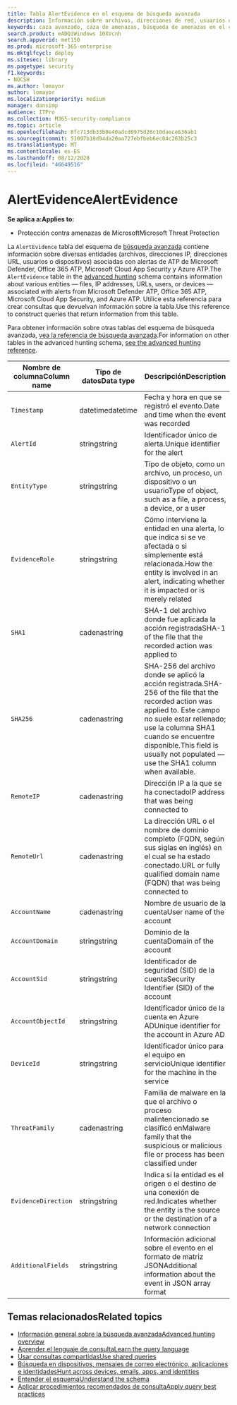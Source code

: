 ```yaml
---
title: Tabla AlertEvidence en el esquema de búsqueda avanzada
description: Información sobre archivos, direcciones de red, usuarios o dispositivos asociados con alertas generadas en la tabla AlertEvidence del esquema de búsqueda avanzada
keywords: caza avanzado, caza de amenazas, búsqueda de amenazas en el ciberespacio, protección contra amenazas de Microsoft, Microsoft 365, MTP, M365, búsqueda, consulta, telemetría, referencia de esquema, kusto, tabla, columna, tipo de datos, descripción, AlertInfo, alerta, entidades, evidencia, archivo, dirección IP, dispositivo, equipo, usuario, cuenta
search.product: eADQiWindows 10XVcnh
search.appverid: met150
ms.prod: microsoft-365-enterprise
ms.mktglfcycl: deploy
ms.sitesec: library
ms.pagetype: security
f1.keywords:
- NOCSH
ms.author: lomayor
author: lomayor
ms.localizationpriority: medium
manager: dansimp
audience: ITPro
ms.collection: M365-security-compliance
ms.topic: article
ms.openlocfilehash: 8fc713db33b0e40adcd0975d26c10daece636ab1
ms.sourcegitcommit: 51097b18d94da20aa727ebfbeb6ec84c263b25c3
ms.translationtype: MT
ms.contentlocale: es-ES
ms.lasthandoff: 08/12/2020
ms.locfileid: "46649516"
---
```

# <a name="alertevidence"></a><span data-ttu-id="245f3-104">AlertEvidence</span><span class="sxs-lookup"><span data-stu-id="245f3-104">AlertEvidence</span></span>

<span data-ttu-id="245f3-105">**Se aplica a:**</span><span class="sxs-lookup"><span data-stu-id="245f3-105">**Applies to:**</span></span>
- <span data-ttu-id="245f3-106">Protección contra amenazas de Microsoft</span><span class="sxs-lookup"><span data-stu-id="245f3-106">Microsoft Threat Protection</span></span>

<span data-ttu-id="245f3-107">La `AlertEvidence` tabla del esquema de [búsqueda avanzada](advanced-hunting-overview.md) contiene información sobre diversas entidades (archivos, direcciones IP, direcciones URL, usuarios o dispositivos) asociadas con alertas de ATP de Microsoft Defender, Office 365 ATP, Microsoft Cloud App Security y Azure ATP.</span><span class="sxs-lookup"><span data-stu-id="245f3-107">The `AlertEvidence` table in the [advanced hunting](advanced-hunting-overview.md) schema contains information about various entities — files, IP addresses, URLs, users, or devices — associated with alerts from Microsoft Defender ATP, Office 365 ATP, Microsoft Cloud App Security, and Azure ATP.</span></span> <span data-ttu-id="245f3-108">Utilice esta referencia para crear consultas que devuelvan información sobre la tabla.</span><span class="sxs-lookup"><span data-stu-id="245f3-108">Use this reference to construct queries that return information from this table.</span></span>

<span data-ttu-id="245f3-109">Para obtener información sobre otras tablas del esquema de búsqueda avanzada, [vea la referencia de búsqueda avanzada](advanced-hunting-schema-tables.md).</span><span class="sxs-lookup"><span data-stu-id="245f3-109">For information on other tables in the advanced hunting schema, [see the advanced hunting reference](advanced-hunting-schema-tables.md).</span></span>

| <span data-ttu-id="245f3-110">Nombre de columna</span><span class="sxs-lookup"><span data-stu-id="245f3-110">Column name</span></span> | <span data-ttu-id="245f3-111">Tipo de datos</span><span class="sxs-lookup"><span data-stu-id="245f3-111">Data type</span></span> | <span data-ttu-id="245f3-112">Descripción</span><span class="sxs-lookup"><span data-stu-id="245f3-112">Description</span></span> |
|-------------|-----------|-------------|
| `Timestamp` | <span data-ttu-id="245f3-113">datetime</span><span class="sxs-lookup"><span data-stu-id="245f3-113">datetime</span></span> | <span data-ttu-id="245f3-114">Fecha y hora en que se registró el evento.</span><span class="sxs-lookup"><span data-stu-id="245f3-114">Date and time when the event was recorded</span></span> |
| `AlertId` | <span data-ttu-id="245f3-115">string</span><span class="sxs-lookup"><span data-stu-id="245f3-115">string</span></span> | <span data-ttu-id="245f3-116">Identificador único de alerta.</span><span class="sxs-lookup"><span data-stu-id="245f3-116">Unique identifier for the alert</span></span> |
| `EntityType` | <span data-ttu-id="245f3-117">string</span><span class="sxs-lookup"><span data-stu-id="245f3-117">string</span></span> | <span data-ttu-id="245f3-118">Tipo de objeto, como un archivo, un proceso, un dispositivo o un usuario</span><span class="sxs-lookup"><span data-stu-id="245f3-118">Type of object, such as a file, a process, a device, or a user</span></span> |
| `EvidenceRole` | <span data-ttu-id="245f3-119">string</span><span class="sxs-lookup"><span data-stu-id="245f3-119">string</span></span> | <span data-ttu-id="245f3-120">Cómo interviene la entidad en una alerta, lo que indica si se ve afectada o si simplemente está relacionada.</span><span class="sxs-lookup"><span data-stu-id="245f3-120">How the entity is involved in an alert, indicating whether it is impacted or is merely related</span></span> |
| `SHA1` | <span data-ttu-id="245f3-121">cadena</span><span class="sxs-lookup"><span data-stu-id="245f3-121">string</span></span> | <span data-ttu-id="245f3-122">SHA-1 del archivo donde fue aplicada la acción registrada</span><span class="sxs-lookup"><span data-stu-id="245f3-122">SHA-1 of the file that the recorded action was applied to</span></span> |
| `SHA256` | <span data-ttu-id="245f3-123">cadena</span><span class="sxs-lookup"><span data-stu-id="245f3-123">string</span></span> | <span data-ttu-id="245f3-124">SHA-256 del archivo donde se aplicó la acción registrada.</span><span class="sxs-lookup"><span data-stu-id="245f3-124">SHA-256 of the file that the recorded action was applied to.</span></span> <span data-ttu-id="245f3-125">Este campo no suele estar rellenado; use la columna SHA1 cuando se encuentre disponible.</span><span class="sxs-lookup"><span data-stu-id="245f3-125">This field is usually not populated — use the SHA1 column when available.</span></span> |
| `RemoteIP` | <span data-ttu-id="245f3-126">cadena</span><span class="sxs-lookup"><span data-stu-id="245f3-126">string</span></span> | <span data-ttu-id="245f3-127">Dirección IP a la que se ha conectado</span><span class="sxs-lookup"><span data-stu-id="245f3-127">IP address that was being connected to</span></span> |
| `RemoteUrl` | <span data-ttu-id="245f3-128">cadena</span><span class="sxs-lookup"><span data-stu-id="245f3-128">string</span></span> | <span data-ttu-id="245f3-129">La dirección URL o el nombre de dominio completo (FQDN, según sus siglas en inglés) en el cual se ha estado conectado.</span><span class="sxs-lookup"><span data-stu-id="245f3-129">URL or fully qualified domain name (FQDN) that was being connected to</span></span> |
| `AccountName` | <span data-ttu-id="245f3-130">cadena</span><span class="sxs-lookup"><span data-stu-id="245f3-130">string</span></span> | <span data-ttu-id="245f3-131">Nombre de usuario de la cuenta</span><span class="sxs-lookup"><span data-stu-id="245f3-131">User name of the account</span></span> |
| `AccountDomain` | <span data-ttu-id="245f3-132">string</span><span class="sxs-lookup"><span data-stu-id="245f3-132">string</span></span> | <span data-ttu-id="245f3-133">Dominio de la cuenta</span><span class="sxs-lookup"><span data-stu-id="245f3-133">Domain of the account</span></span> |
| `AccountSid` | <span data-ttu-id="245f3-134">string</span><span class="sxs-lookup"><span data-stu-id="245f3-134">string</span></span> | <span data-ttu-id="245f3-135">Identificador de seguridad (SID) de la cuenta</span><span class="sxs-lookup"><span data-stu-id="245f3-135">Security Identifier (SID) of the account</span></span> |
| `AccountObjectId` | <span data-ttu-id="245f3-136">string</span><span class="sxs-lookup"><span data-stu-id="245f3-136">string</span></span> | <span data-ttu-id="245f3-137">Identificador único de la cuenta en Azure AD</span><span class="sxs-lookup"><span data-stu-id="245f3-137">Unique identifier for the account in Azure AD</span></span> |
| `DeviceId` | <span data-ttu-id="245f3-138">string</span><span class="sxs-lookup"><span data-stu-id="245f3-138">string</span></span> | <span data-ttu-id="245f3-139">Identificador único para el equipo en servicio</span><span class="sxs-lookup"><span data-stu-id="245f3-139">Unique identifier for the machine in the service</span></span> |
| `ThreatFamily` | <span data-ttu-id="245f3-140">cadena</span><span class="sxs-lookup"><span data-stu-id="245f3-140">string</span></span> | <span data-ttu-id="245f3-141">Familia de malware en la que el archivo o proceso malintencionado se clasificó en</span><span class="sxs-lookup"><span data-stu-id="245f3-141">Malware family that the suspicious or malicious file or process has been classified under</span></span> |
| `EvidenceDirection` | <span data-ttu-id="245f3-142">string</span><span class="sxs-lookup"><span data-stu-id="245f3-142">string</span></span> | <span data-ttu-id="245f3-143">Indica si la entidad es el origen o el destino de una conexión de red.</span><span class="sxs-lookup"><span data-stu-id="245f3-143">Indicates whether the entity is the source or the destination of a network connection</span></span> |
| `AdditionalFields` | <span data-ttu-id="245f3-144">string</span><span class="sxs-lookup"><span data-stu-id="245f3-144">string</span></span> | <span data-ttu-id="245f3-145">Información adicional sobre el evento en el formato de matriz JSON</span><span class="sxs-lookup"><span data-stu-id="245f3-145">Additional information about the event in JSON array format</span></span> |

## <a name="related-topics"></a><span data-ttu-id="245f3-146">Temas relacionados</span><span class="sxs-lookup"><span data-stu-id="245f3-146">Related topics</span></span>
- [<span data-ttu-id="245f3-147">Información general sobre la búsqueda avanzada</span><span class="sxs-lookup"><span data-stu-id="245f3-147">Advanced hunting overview</span></span>](advanced-hunting-overview.md)
- [<span data-ttu-id="245f3-148">Aprender el lenguaje de consulta</span><span class="sxs-lookup"><span data-stu-id="245f3-148">Learn the query language</span></span>](advanced-hunting-query-language.md)
- [<span data-ttu-id="245f3-149">Usar consultas compartidas</span><span class="sxs-lookup"><span data-stu-id="245f3-149">Use shared queries</span></span>](advanced-hunting-shared-queries.md)
- [<span data-ttu-id="245f3-150">Búsqueda en dispositivos, mensajes de correo electrónico, aplicaciones e identidades</span><span class="sxs-lookup"><span data-stu-id="245f3-150">Hunt across devices, emails, apps, and identities</span></span>](advanced-hunting-query-emails-devices.md)
- [<span data-ttu-id="245f3-151">Entender el esquema</span><span class="sxs-lookup"><span data-stu-id="245f3-151">Understand the schema</span></span>](advanced-hunting-schema-tables.md)
- [<span data-ttu-id="245f3-152">Aplicar procedimientos recomendados de consulta</span><span class="sxs-lookup"><span data-stu-id="245f3-152">Apply query best practices</span></span>](advanced-hunting-best-practices.md)
